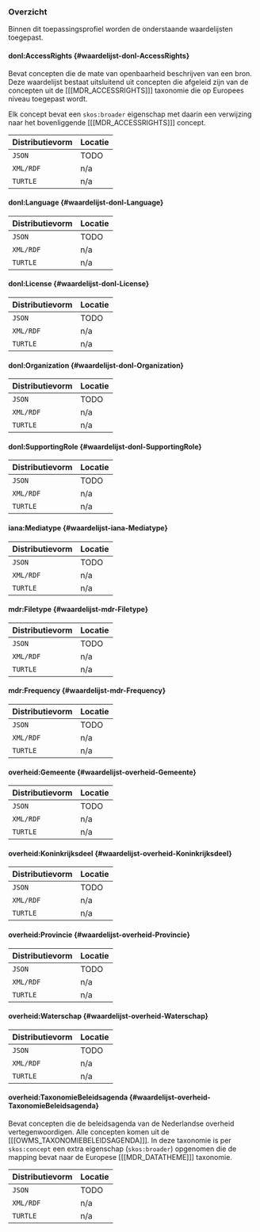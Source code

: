### Overzicht

Binnen dit toepassingsprofiel worden de onderstaande waardelijsten toegepast.

#### donl:AccessRights {#waardelijst-donl-AccessRights}

Bevat concepten die de mate van openbaarheid beschrijven van een bron. Deze waardelijst bestaat uitsluitend uit
concepten die afgeleid zijn van de concepten uit de [[[MDR_ACCESSRIGHTS]]] taxonomie die op Europees niveau toegepast
wordt.

Elk concept bevat een `skos:broader` eigenschap met daarin een verwijzing naar het bovenliggende [[[MDR_ACCESSRIGHTS]]]
concept.

| Distributievorm | Locatie |
|-----------------|---------|
| `JSON`          | TODO    |
| `XML/RDF`       | n/a     |
| `TURTLE`        | n/a     |

#### donl:Language {#waardelijst-donl-Language}

| Distributievorm | Locatie |
|-----------------|---------|
| `JSON`          | TODO    |
| `XML/RDF`       | n/a     |
| `TURTLE`        | n/a     |

#### donl:License {#waardelijst-donl-License}

| Distributievorm | Locatie |
|-----------------|---------|
| `JSON`          | TODO    |
| `XML/RDF`       | n/a     |
| `TURTLE`        | n/a     |

#### donl:Organization {#waardelijst-donl-Organization}

| Distributievorm | Locatie |
|-----------------|---------|
| `JSON`          | TODO    |
| `XML/RDF`       | n/a     |
| `TURTLE`        | n/a     |

#### donl:SupportingRole {#waardelijst-donl-SupportingRole}

| Distributievorm | Locatie |
|-----------------|---------|
| `JSON`          | TODO    |
| `XML/RDF`       | n/a     |
| `TURTLE`        | n/a     |

#### iana:Mediatype {#waardelijst-iana-Mediatype}

| Distributievorm | Locatie |
|-----------------|---------|
| `JSON`          | TODO    |
| `XML/RDF`       | n/a     |
| `TURTLE`        | n/a     |

#### mdr:Filetype {#waardelijst-mdr-Filetype}

| Distributievorm | Locatie |
|-----------------|---------|
| `JSON`          | TODO    |
| `XML/RDF`       | n/a     |
| `TURTLE`        | n/a     |

#### mdr:Frequency {#waardelijst-mdr-Frequency}

| Distributievorm | Locatie |
|-----------------|---------|
| `JSON`          | TODO    |
| `XML/RDF`       | n/a     |
| `TURTLE`        | n/a     |

#### overheid:Gemeente {#waardelijst-overheid-Gemeente}

| Distributievorm | Locatie |
|-----------------|---------|
| `JSON`          | TODO    |
| `XML/RDF`       | n/a     |
| `TURTLE`        | n/a     |

#### overheid:Koninkrijksdeel {#waardelijst-overheid-Koninkrijksdeel}

| Distributievorm | Locatie |
|-----------------|---------|
| `JSON`          | TODO    |
| `XML/RDF`       | n/a     |
| `TURTLE`        | n/a     |

#### overheid:Provincie {#waardelijst-overheid-Provincie}

| Distributievorm | Locatie |
|-----------------|---------|
| `JSON`          | TODO    |
| `XML/RDF`       | n/a     |
| `TURTLE`        | n/a     |

#### overheid:Waterschap {#waardelijst-overheid-Waterschap}

| Distributievorm | Locatie |
|-----------------|---------|
| `JSON`          | TODO    |
| `XML/RDF`       | n/a     |
| `TURTLE`        | n/a     |

#### overheid:TaxonomieBeleidsagenda {#waardelijst-overheid-TaxonomieBeleidsagenda}

Bevat concepten die de beleidsagenda van de Nederlandse overheid vertegenwoordigen. Alle concepten komen uit de 
[[[OWMS_TAXONOMIEBELEIDSAGENDA]]]. In deze taxonomie is per `skos:concept` een extra eigenschap (`skos:broader`) 
opgenomen die de mapping bevat naar de Europese [[[MDR_DATATHEME]]] taxonomie.

| Distributievorm | Locatie |
|-----------------|---------|
| `JSON`          | TODO    |
| `XML/RDF`       | n/a     |
| `TURTLE`        | n/a     |
